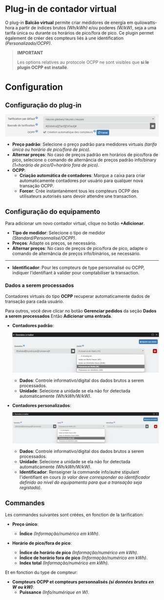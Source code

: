 # Plug-in de contador virtual

O plug-in **Balcão virtual** permite criar medidores de energia em quilowatts-hora a partir de índices brutos *(Wh/kWh)* e/ou poderes *(W/kW)*, seja a uma tarifa única ou durante os horários de pico/fora de pico. Ce plugin permet également de créer des compteurs liés à une identification *(Personalizado/OCPP)*.

>**IMPORTANT**
>
>Les options relatives au protocole OCPP ne sont visibles que **si le plugin OCPP est installé**.

# Configuration

## Configuração do plug-in

![Configuração do plug-in](../images/config_plugin.jpg)

- **Preço padrão**: Selecione o preço padrão para medidores virtuais *(tarifa única ou horário de pico/fora de pico)*.
- **Alternar preços**: No caso de preços padrão em horários de pico/fora de pico, selecione o comando de alternância de preços padrão info/binary *(1=horário de pico/0=horário fora de pico)*.
- **OCPP**:
  - **Criação automática de contadores**: Marque a caixa para criar automaticamente contadores por usuário para qualquer nova transação OCPP.
  - **Forcer**: Crée instantanément tous les compteurs OCPP des utilisateurs autorisés sans devoir attendre une transaction.

## Configuração do equipamento

Para adicionar um novo contador virtual, clique no botão **+Adicionar**.

- **Tipo de medidor**: Selecione o tipo de medidor *(Standard/Personnalisé/OCPP)*.
- **Preços**: Adapte os preços, se necessário.
- **Alternar preços**: No caso de preços de pico/fora de pico, adapte o comando de alternância de preços info/binários, se necessário.

---

- **Identificador**: Pour les compteurs de type personnalisé ou OCPP, indiquer l'identifiant à valider pour comptabiliser la transaction.

### Dados a serem processados

Contadores virtuais do tipo **OCPP** recuperar automaticamente dados de transação para cada usuário.

Para outros, você deve clicar no botão **Gerenciar pedidos** da seção **Dados a serem processados** Então **Adicionar uma entrada**.

- **Contadores padrão**:

  ![Dados compteur standard](../images/default_input.jpg)

	- **Dados**: Controle informativo/digital dos dados brutos a serem processados.
	- **Unidade**: Selecione a unidade se ela não for detectada automaticamente *(Wh/kWh/W/kW)*.

- **Contadores personalizados**:

  ![Dados compteur personnalisé](../images/custom_input.jpg)

	- **Dados**: Controle informativo/digital dos dados brutos a serem processados.
	- **Unidade**: Selecione a unidade se ela não for detectada automaticamente *(Wh/kWh/W/kW)*.
	- **Identificador**: Renseigner la commande info/autre stipulant l'identifiant en cours *(o valor deve corresponder ao identificador definido ao nível do equipamento para que a transação seja registada)*.

## Commandes

Les commandes suivantes sont créées, en fonction de la tarification:

- **Preço único**:
  - **Índice** *(Informação/numérico em kWh)*.

- **Horário de pico/fora de pico**:
  - **Índice de horário de pico** *(Informação/numérico em kWh)*.
  - **Índice de horário fora de pico** *(Informação/numérico em kWh)*.
  - **Index total** *(Informação/numérico em kWh)*.

Et en fonction du type de compteur:

- **Compteurs OCPP et compteurs personnalisés *(si données brutes en W ou kW)***:
  - **Puissance** *(Info/numérique en W)*.
